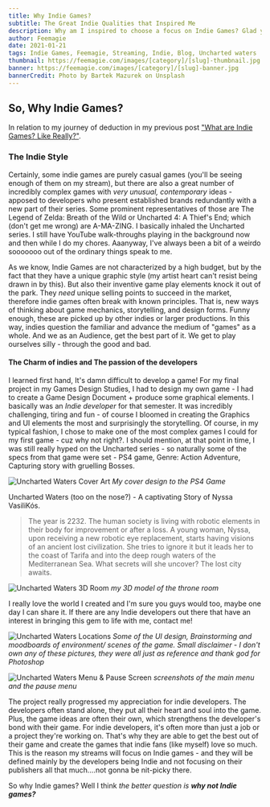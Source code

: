 ```yaml
---
title: Why Indie Games?
subtitle: The Great Indie Qualities that Inspired Me
description: Why am I inspired to choose a focus on Indie Games? Glad you asked! You'll enjoy hearing the many qualities that make them a special and distinguishable paradigm.
author: Feemagie
date: 2021-01-21
tags: Indie Games, Feemagie, Streaming, Indie, Blog, Uncharted waters
thumbnail: https://feemagie.com/images/[category]/[slug]-thumbnail.jpg
banner: https://feemagie.com/images/[category]/[slug]-banner.jpg
bannerCredit: Photo by Bartek Mazurek on Unsplash
---
```


## So, Why Indie Games?

In relation to my journey of deduction in my previous post ["What are Indie Games? Like Really?"](/blog/what-are-indie-games). 

### The Indie Style

Certainly, some indie games are purely casual games (you'll be seeing enough of them on my stream), but there are also a great number of incredibly complex games with _very unusual, contemporary_ ideas - apposed to developers who present established brands redundantly with a new part of their series. Some prominent representatives of those are The Legend of Zelda: Breath of the Wild or Uncharted 4: A Thief's End; which (don't get me wrong) are A-MA-ZING. I basically inhaled the Uncharted series. I still have YouTube walk-throughs playing in the background now and then while I do my chores. Aaanyway, I've always been a bit of a weirdo sooooooo out of the ordinary things speak to me.

As we know, Indie Games are not characterized by a high budget, but by the fact that they have a unique graphic style (my artist heart can't resist being drawn in by this). But also their inventive game play elements knock it out of the park. They _need_ unique selling points to succeed in the market, therefore indie games often break with known principles. That is, new ways of thinking about game mechanics, storytelling, and design forms. Funny enough, these are picked up by other indies or larger productions. In this way, indies question the familiar and advance the medium of "games" as a whole. And we as an Audience, get the best part of it. We get to play ourselves silly - through the good and bad. 

#### The Charm of indies and The passion of the developers

I learned first hand, It's damn difficult to develop a game! For my final project in my Games Design Studies, I had to design my own game - I had to create a Game Design Document + produce some graphical elements. I basically was an _Indie developer_ for that semester. It was incredibly challenging, tiring and fun - of course I bloomed in creating the Graphics and UI elements the most and surprisingly the storytelling. Of course, in my typical fashion, I chose to make one of the most complex games I could for my first game - cuz why not right?. I should mention, at that point in time, I was still really hyped on the Uncharted series - so naturally some of the specs from that game were set - PS4 game, Genre: Action Adventure, Capturing story with gruelling Bosses.

![Uncharted Waters Cover Art](/images/blog/uncharted_waters-cover.jpg "Uncharted Waters Cover Art Design")
_My cover design to the PS4 Game_

Uncharted Waters (too on the nose?) - A captivating Story of Nyssa VasiliKós. 

> The year is 2232. The human society is living with robotic elements in their body for improvement or after a loss. A young woman, Nyssa, upon receiving a new robotic eye replacement, starts having visions of an ancient lost civilization. She tries to ignore it but it leads her to the coast of Tarifa and into the deep rough waters of the Mediterranean Sea. What secrets will she uncover? The lost city awaits.

![Uncharted Waters 3D Room](/images/blog/uncharted_waters-3d-room.jpg "Uncharted Waters 3D Room Concept")
_my 3D model of the throne room_

I really love the world I created and I'm sure you guys would too, maybe one day I can share it. If there are any Indie developers out there that have an interest in bringing this gem to life with me, contact me!

![Uncharted Waters Locations](/images/blog/uncharted_waters-locations.jpg "Uncharted Waters Location Concepts")
_Some of the UI design, Brainstorming and moodboards of environment/ scenes of the game. Small disclaimer - I don't own any of these pictures, they were all just as reference and thank god for Photoshop_

![Uncharted Waters Menu & Pause Screen](/images/blog/uncharted_waters-menu-screens.jpg "Uncharted Waters Menu & Pause Screen Examples")
_screenshots of the main menu and the pause menu_

The project really progressed my appreciation for indie developers. The developers often stand alone, they put all their heart and soul into the game. Plus, the game ideas are often their own, which strengthens the developer's bond with their game. For indie developers, it's often more than just a job or a project they're working on. That's why they are able to get the best out of their game and create the games that indie fans (like myself) love so much. This is the reason my streams will focus on Indie games - and they will be defined mainly by the developers being Indie and not focusing on their publishers all that much....not gonna be nit-picky there.

So why Indie games? Well I think _the better question is **why not Indie games?**_












